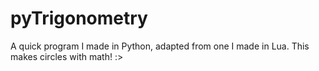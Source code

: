 # pyTrigonometry
A quick program I made in Python, adapted from one I made in Lua. This makes circles with math! :>
